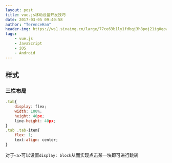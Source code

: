 ```yaml
---
layout: post
title: vue.js移动设备开发技巧
date: 2017-03-05 09:40:58
author: "TerenceHan"
header-img: https://ws1.sinaimg.cn/large/77ce63b1ly1fdbqj3h8poj21ig0qowfj
tags:
	- vue.js
	- JavaScript
	- iOS
	- Android
---
```

## 样式
### 三栏布局

```javascript
.tab{
    display: flex;
    width: 100%;
    height: 40px;
    line-height: 40px;
}
.tab .tab-item{
	flex: 1;
    text-align: center;
}
```
对于`<a>`可以设置`display: block`从而实现点击某一块即可进行跳转
